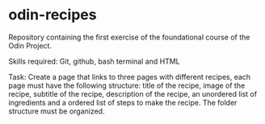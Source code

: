 # odin-recipes

Repository containing the first exercise of the foundational course of the Odin Project.

Skills required: Git, github, bash terminal and HTML

Task: Create a page that links to three pages with different recipes, each page must have the following structure: title of the recipe, image of the recipe, subtitle of the recipe, description of the recipe, an unordered list of ingredients and a ordered list of steps to make the recipe. The folder structure must be organized.

